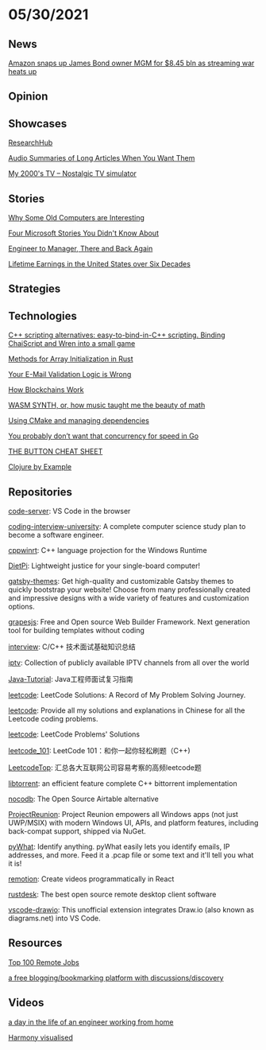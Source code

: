 # 05/30/2021

## News
[Amazon snaps up James Bond owner MGM for $8.45 bln as streaming war heats up](https://www.reuters.com/technology/amazon-snaps-up-james-bond-owner-mgm-845-bln-streaming-war-heats-up-2021-05-26/)

## Opinion


## Showcases
[ResearchHub](https://www.researchhub.com/about)

[Audio Summaries of Long Articles When You Want Them](https://ausum.io/)

[My 2000's TV – Nostalgic TV simulator](https://my00stv.com/)

## Stories
[Why Some Old Computers are Interesting](http://hccc.org.uk/retro/retro.html)

[Four Microsoft Stories You Didn't Know About](https://fact.substack.com/p/four-microsoft-stories-you-didnt)

[Engineer to Manager, There and Back Again](https://datto.engineering/post/engineer-to-manager-there-and-back-again)

[Lifetime Earnings in the United States over Six Decades](https://bfi.uchicago.edu/insight/research-summary/lifetime-earnings-in-the-united-states-over-six-decades/)

## Strategies


## Technologies
[C++ scripting alternatives: easy-to-bind-in-C++ scripting. Binding ChaiScript and Wren into a small game](https://germandiagogomez.medium.com/c-scripting-alternatives-easy-to-bind-scripting-binding-chaiscript-and-wren-into-a-small-game-174c86b0ecd7)

[Methods for Array Initialization in Rust](https://www.joshmcguigan.com/blog/array-initialization-rust/)

[Your E-Mail Validation Logic is Wrong](https://www.netmeister.org/blog/email.html)

[How Blockchains Work](https://asthasr.github.io/posts/how-blockchains-work/)

[WASM SYNTH, or, how music taught me the beauty of math](https://timdaub.github.io/2020/02/19/wasm-synth/#f1)

[Using CMake and managing dependencies](https://eliasdaler.github.io/using-cmake/)

[You probably don’t want that concurrency for speed in Go](https://sanggon.medium.com/you-probably-dont-want-that-concurrency-in-go-109421e8d23)

[THE BUTTON CHEAT SHEET](https://www.buttoncheatsheet.com/)

[Clojure by Example](https://kimh.github.io/clojure-by-example/#about)

## Repositories
[code-server](https://github.com/cdr/code-server): VS Code in the browser

[coding-interview-university](https://github.com/jwasham/coding-interview-university): A complete computer science study plan to become a software engineer.

[cppwinrt](https://github.com/microsoft/cppwinrt): C++ language projection for the Windows Runtime

[DietPi](https://github.com/MichaIng/DietPi): Lightweight justice for your single-board computer!

[gatsby-themes](https://github.com/LekoArts/gatsby-themes): Get high-quality and customizable Gatsby themes to quickly bootstrap your website! Choose from many professionally created and impressive designs with a wide variety of features and customization options.

[grapesjs](https://github.com/artf/grapesjs): Free and Open source Web Builder Framework. Next generation tool for building templates without coding

[interview](https://github.com/huihut/interview): C/C++ 技术面试基础知识总结

[iptv](https://github.com/iptv-org/iptv): Collection of publicly available IPTV channels from all over the world

[Java-Tutorial](https://github.com/h2pl/Java-Tutorial): Java工程师面试复习指南

[leetcode](https://github.com/azl397985856/leetcode): LeetCode Solutions: A Record of My Problem Solving Journey.

[leetcode](https://github.com/grandyang/leetcode): Provide all my solutions and explanations in Chinese for all the Leetcode coding problems.

[leetcode](https://github.com/haoel/leetcode): LeetCode Problems' Solutions

[leetcode_101](https://github.com/changgyhub/leetcode_101): LeetCode 101：和你一起你轻松刷题（C++)

[LeetcodeTop](https://github.com/afatcoder/LeetcodeTop): 汇总各大互联网公司容易考察的高频leetcode题

[libtorrent](https://github.com/arvidn/libtorrent): an efficient feature complete C++ bittorrent implementation

[nocodb](https://github.com/nocodb/nocodb): The Open Source Airtable alternative

[ProjectReunion](https://github.com/microsoft/ProjectReunion): Project Reunion empowers all Windows apps (not just UWP/MSIX) with modern Windows UI, APIs, and platform features, including back-compat support, shipped via NuGet.

[pyWhat](https://github.com/bee-san/pyWhat): Identify anything. pyWhat easily lets you identify emails, IP addresses, and more. Feed it a .pcap file or some text and it'll tell you what it is!

[remotion](https://github.com/JonnyBurger/remotion): Create videos programmatically in React

[rustdesk](https://github.com/rustdesk/rustdesk): The best open source remote desktop client software

[vscode-drawio](https://github.com/hediet/vscode-drawio): This unofficial extension integrates Draw.io (also known as diagrams.net) into VS Code.

## Resources
[Top 100 Remote Jobs](https://remotists.com/top100_remotejobs/)

[a free blogging/bookmarking platform with discussions/discovery](https://wndr.xyz/)

## Videos
[a day in the life of an engineer working from home](https://www.youtube.com/watch?v=Rgx8dpiPwpA)

[Harmony visualised](https://www.youtube.com/watch?v=qdhVPF17E0c)
